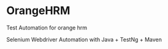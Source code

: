 # OrangeHRM
Test Automation for orange hrm

Selenium Webdriver Automation with Java + TestNg + Maven
